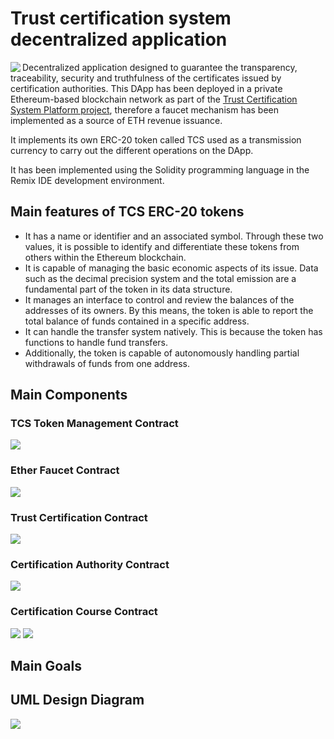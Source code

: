 # Trust certification system decentralized application

<img width="auto" align="left" src="./tcs_logo.jpg" />

Decentralized application designed to guarantee the transparency, traceability, security and truthfulness of the certificates issued by certification authorities.
This DApp has been deployed in a private Ethereum-based blockchain network as part of the [Trust Certification System Platform project](https://github.com/sergio11/trust_certification_system_blockchain), therefore a faucet mechanism has been implemented as a source of ETH revenue issuance.

It implements its own ERC-20 token called TCS used as a transmission currency to carry out the different operations on the DApp.

It has been implemented using the Solidity programming language in the Remix IDE development environment.

## Main features of TCS ERC-20 tokens

* It has a name or identifier and an associated symbol. Through these two values, it is possible to identify and differentiate these tokens from others within the Ethereum blockchain.
* It is capable of managing the basic economic aspects of its issue. Data such as the decimal precision system and the total emission are a fundamental part of the token in its data structure.
* It manages an interface to control and review the balances of the addresses of its owners. By this means, the token is able to report the total balance of funds contained in a specific address.
* It can handle the transfer system natively. This is because the token has functions to handle fund transfers.
* Additionally, the token is capable of autonomously handling partial withdrawals of funds from one address.

## Main Components

### TCS Token Management Contract

<img width="auto" src="./screenshots/capture_1.PNG" />

### Ether Faucet Contract

<img width="auto" src="./screenshots/capture_2.PNG" />

### Trust Certification Contract

<img width="auto" src="./screenshots/capture_3.PNG" />

### Certification Authority Contract

<img width="auto" src="./screenshots/capture_4.PNG" />

### Certification Course Contract

<img width="auto" src="./screenshots/capture_5.PNG" />
<img width="auto" src="./screenshots/capture_6.PNG" />

## Main Goals

## UML Design Diagram

<img width="auto" src="./contracts_uml_diagram.svg" />
